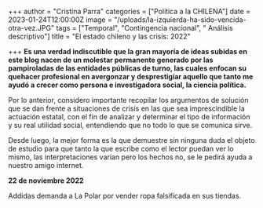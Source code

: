 +++
author = "Cristina Parra"
categories = ["Política a la CHILENA"]
date = 2023-01-24T12:00:00Z
image = "/uploads/la-izquierda-ha-sido-vencida-otra-vez.JPG"
tags = ["Temporal", "Contingencia nacional", " Análisis descriptivo"]
title = "El estado chileno y las crisis: 2022"

+++
**Es una verdad indiscutible que la gran mayoría de ideas subidas en este blog nacen de un molestar permanente generado por las pampiroladas de las entidades públicas de turno, las cuales enfocan su quehacer profesional en avergonzar y desprestigiar aquello que tanto me ayudó a crecer como persona e investigadora social, la ciencia política.**

Por lo anterior, considero importante recopilar los argumentos de solución que se dan frente a situaciones de crisis en las que sea imprescindible la actuación estatal, con el fin de analizar y determinar el tipo de información y su real utilidad social, entendiendo que no todo lo que se comunica sirve.

Desde luego, la mejor forma es la que demuestre sin ninguna duda el objeto de estudio para que tanto la que escribe como el lector puedan ver lo mismo, las interpretaciones varían pero los hechos no, se le pedirá ayuda a nuestro amigo internet.

**22 de noviembre 2022**

Addidas demanda a La Polar por vender ropa falsificada en sus tiendas. 

